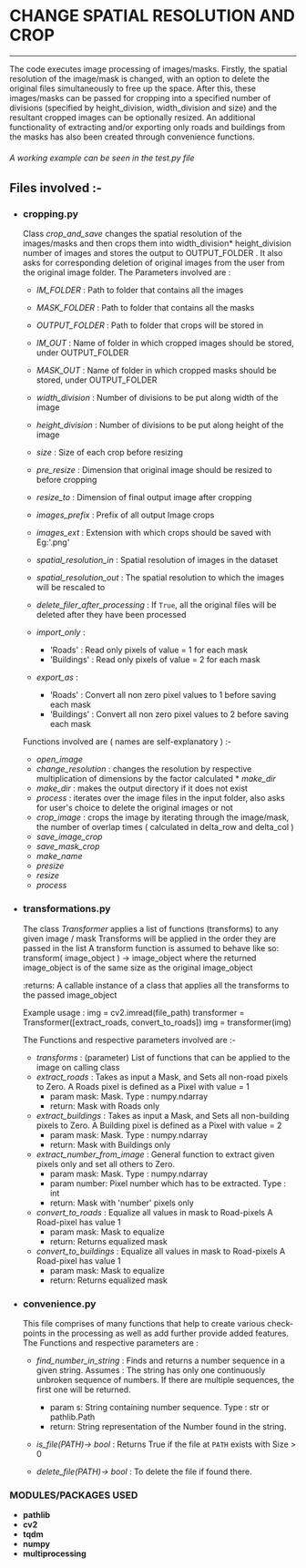 # CHANGE SPATIAL RESOLUTION AND CROP #



*****************************************************************************************************************************
The code executes image processing of images/masks. Firstly, the spatial resolution of the image/mask is changed, with an option to delete the original files simultaneously to free up the space. After this, these images/masks can be passed for cropping into a specified number of divisions (specified by height_division, width_division and size) and the resultant cropped images can be optionally resized. An additional functionality of extracting and/or exporting only roads and buildings from the masks has also been created through convenience functions.

###### A working example can be seen in the test.py file ######


## Files involved :- ##

* ### cropping.py ###
    Class *crop_and_save* changes the spatial resolution of the images/masks and then crops them into width_division* height_division number of images and stores the output to OUTPUT_FOLDER .
    It also asks for corresponding deletion of original images from the user from the original image folder.
    The Parameters involved are :
    
     * *IM_FOLDER* : Path to folder that contains all the images
              
     * *MASK_FOLDER* : Path to folder that contains all the masks
     * *OUTPUT_FOLDER* : Path to folder that crops will be stored in
     * *IM_OUT* : Name of folder in which cropped images should be stored, under OUTPUT_FOLDER
     * *MASK_OUT* : Name of folder in which cropped masks should be stored, under OUTPUT_FOLDER
     * *width_division* : Number of divisions to be put along width of the image
     * *height_division* : Number of divisions to be put along height of the image
     * *size* : Size of each crop before resizing
     * *pre_resize* : Dimension that original image should be resized to before cropping
     * *resize_to* : Dimension of final output image after cropping 
     * *images_prefix* : Prefix of all output Image crops 
     * *images_ext* : Extension with which crops should be saved with Eg:'.png'
     * *spatial_resolution_in* : Spatial resolution of images in the dataset
     * *spatial_resolution_out* : The spatial resolution to which the images will be rescaled to
     * *delete_filer_after_processing* : If `True`, all the original files will be deleted after they have been processed
     * *import_only* :
         * 'Roads' : Read only pixels of value = 1 for each mask
         * 'Buildings' : Read only pixels of value = 2 for each mask
     * *export_as* :
         * 'Roads' : Convert all non zero pixel values to 1 before saving each mask
         * 'Buildings' : Convert all non zero pixel values to 2 before saving each mask
                         
    Functions involved are ( names are self-explanatory ) :-
    * *open_image* 
    * *change_resolution* : changes the resolution by respective multiplication of dimensions by the factor calculated                                                          * *make_dir*
    * *make_dir* : makes the output directory if it does not exist
    * *process* : iterates over the image files in the input folder,
                  also asks for user's choice to delete the original images or not 
    * *crop_image* : crops the image by iterating through the image/mask, the number of overlap times
                    ( calculated in delta_row and delta_col )
    * *save_image_crop* 
    * *save_mask_crop*
    * *make_name* 
    * *presize*
    * *resize* 
    * *process* 
                    
* ### transformations.py ###
    
    The class *Transformer* applies a list of functions (transforms) to any given image / mask
    Transforms will be applied in the order they are passed in the list
    A transform function is assumed to behave like so:
    transform( image_object ) -> image_object
    where the returned image_object is of the same size as the original image_object

    :returns: A callable instance of a class that applies all the transforms to the passed image_object

    Example usage :
    img = cv2.imread(file_path)
    transformer = Transformer([extract_roads, convert_to_roads])
    img = transformer(img)
    
    The Functions and respective parameters involved are :-
    * *transforms* : (parameter) List of functions that can be applied to the image on calling class 
    * *extract_roads* : Takes as input a Mask, and Sets all non-road pixels to Zero.
                        A Roads pixel is defined as a Pixel with value = 1
        * param mask: Mask. Type : numpy.ndarray
        * return: Mask with Roads only
    * *extract_buildings* :  Takes as input a Mask, and Sets all non-building pixels to Zero.
                         A Building pixel is defined as a Pixel with value = 2
        * param mask: Mask. Type : numpy.ndarray
        * return: Mask with Buildings only
    * *extract_number_from_image* : General function to extract given pixels only and set all others to Zero.
        * param mask: Mask. Type : numpy.ndarray
        * param number: Pixel number which has to be extracted. Type : int
        * return: Mask with 'number' pixels only             
    * *convert_to_roads* : Equalize all values in mask to Road-pixels
                       A Road-pixel has value 1
        * param mask: Mask to equalize
        * return: Returns equalized mask
    * *convert_to_buildings* : Equalize all values in mask to Road-pixels
                           A Road-pixel has value 1
        * param mask: Mask to equalize
        * return: Returns equalized mask
                              
* ### convenience.py ###
    This file comprises of many functions that help to create various check-points in the processing as well 
    as add further provide added features. 
    The Functions and respective parameters are :
    * *find_number_in_string* : Finds and returns a number sequence in a given string.
                                Assumes : The string has only one continuously unbroken sequence of numbers. If there are multiple sequences,
                                the first one will be returned.
        * param s: String containing number sequence. Type : str or pathlib.Path
        * return: String representation of the Number found in the string.                   

    * *is_file(PATH)-> bool* : Returns True if the file at `PATH` exists with Size > 0
    * *delete_file(PATH)-> bool* : To delete the file if found there.
                
    



### MODULES/PACKAGES USED ###
   * **pathlib**
   * **cv2**   
   * **tqdm** 
   * **numpy** 
   * **multiprocessing** 
    
